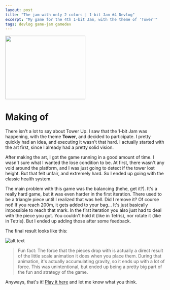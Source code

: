 ```yaml
---
layout: post
title: "The jam with only 2 colors | 1-bit Jam #4 Devlog"
excerpt: "My game for the 4th 1-bit Jam, with the theme of 'Tower'" 
tags: devlog game-jam gamedev
---
```


<div class="game-thumb">
    <a class="game-link" href="https://benjatk.itch.io/tower-up" target="_blank"><img height="200" width="252" src="../assets/images/2024-10-11-1-bit-jam-4/cover.png"></a>
    
</div>

# Making of

There isn't a lot to say about Tower Up. I saw that the 1-bit Jam was happening, with the theme **Tower**, and decided to participate. I pretty quickly had an idea, and executing it wasn't that hard. I actually started with the art first, since I already had a pretty solid vision.

After making the art, I got the game running in a good amount of time. I wasn't sure what I wanted the lose condition to be. At first, there wasn't any void around the platform, and I was just going to detect if the tower lost height. But that felt unfair, and extremely hard. So I ended up going with the classic health system.

The main problem with this game was the balancing (hehe, get it?). It's a really hard game, but it was even harder in the first iteration. There used to be a triangle piece until I realized that was hell. Did I remove it? Of course not! If you reach 200m, it gets added to your bag... It's just basically impossible to reach that mark. In the first iteration you also just had to deal with the piece you got. You couldn't hold it (like in Tetris), nor rotate it (like in Tetris). But I ended up adding those after some feedback. 

The final result looks like this:

![alt text](../assets/images/2024-10-11-1-bit-jam-4/gameplay.gif)

> Fun fact: The force that the pieces drop with is actually a direct result of the little scale animation it does when you place them. During that animation, it's actually accumulating gravity, so it ends up with a lot of force. This was unintentional, but ended up being a pretty big part of the fun and strategy of the game. 

Anyways, that's it! [Play it here](https://benjatk.itch.io/tower-up) and let me know what you think.